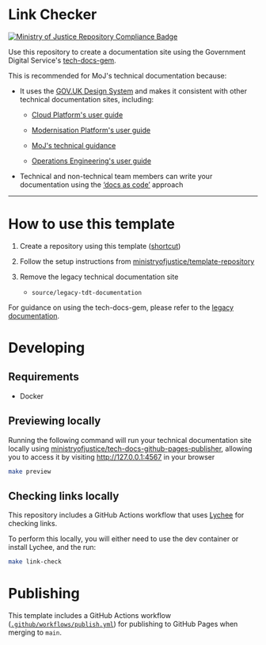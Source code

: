 # Link Checker

[![Ministry of Justice Repository Compliance Badge](https://github-community.service.justice.gov.uk/repository-standards/api/template-documentation-site/badge)](https://github-community.service.justice.gov.uk/repository-standards/template-documentation-site)

Use this repository to create a documentation site using the Government Digital Service's [tech-docs-gem](https://github.com/alphagov/tech-docs-gem).

This is recommended for MoJ's technical documentation because:

- It uses the [GOV.UK Design System](https://design-system.service.gov.uk/) and makes it consistent with other technical documentation sites, including:

  - [Cloud Platform's user guide](https://user-guide.cloud-platform.service.justice.gov.uk/)

  - [Modernisation Platform's user guide](https://user-guide.modernisation-platform.service.justice.gov.uk/)

  - [MoJ's technical guidance](https://technical-guidance.service.justice.gov.uk/)

  - [Operations Engineering's user guide](https://user-guide.operations-engineering.service.justice.gov.uk/)

- Technical and non-technical team members can write your documentation using the [‘docs as code’](https://technology.blog.gov.uk/2017/08/25/why-we-use-a-docs-as-code-approach-for-technical-documentation/) approach

---

# How to use this template

1. Create a repository using this template ([shortcut](https://github.com/new?template_name=template-documentation-site&template_owner=ministryofjustice))

1. Follow the setup instructions from [ministryofjustice/template-repository](https://github.com/ministryofjustice/template-repository?tab=readme-ov-file#setup-instructions)

1. Remove the legacy technical documentation site

    - `source/legacy-tdt-documentation`

For guidance on using the tech-docs-gem, please refer to the [legacy documentation](https://ministryofjustice.github.io/template-documentation-site/legacy-tdt-documentation).

# Developing

## Requirements

- Docker

## Previewing locally

Running the following command will run your technical documentation site locally using [ministryofjustice/tech-docs-github-pages-publisher](https://github.com/ministryofjustice/tech-docs-github-pages-publisher), allowing you to access it by visiting <http://127.0.0.1:4567> in your browser

```bash
make preview
```

## Checking links locally

This repository includes a GitHub Actions workflow that uses [Lychee](https://github.com/lycheeverse/lychee) for checking links.

To perform this locally, you will either need to use the dev container or install Lychee, and the run:

```bash
make link-check
```

# Publishing

This template includes a GitHub Actions workflow ([`.github/workflows/publish.yml`](.github/workflows/publish.yml)) for publishing to GitHub Pages when merging to `main`.
